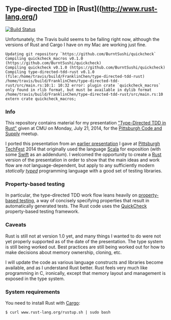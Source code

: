 ## Type-directed [TDD](http://en.wikipedia.org/wiki/Test-driven_development) in [Rust]((http://www.rust-lang.org/)

[![Build Status](https://travis-ci.org/FranklinChen/type-directed-tdd-rust.png)](https://travis-ci.org/FranklinChen/type-directed-tdd-rust)

Unfortunately, the Travis build seems to be failing right now, although the versions of Rust and Cargo I have on my Mac are working just fine.

```
Updating git repository `https://github.com/BurntSushi/quickcheck`
Compiling quickcheck_macros v0.1.0 (https://github.com/BurntSushi/quickcheck)
Compiling quickcheck v0.1.0 (https://github.com/BurntSushi/quickcheck)
Compiling type-directed-tdd-rust v0.1.0 (file:/home/travis/build/FranklinChen/type-directed-tdd-rust)
/home/travis/build/FranklinChen/type-directed-tdd-rust/src/main.rs:10:1: 10:32 error: plugin crate `quickcheck_macros` only found in rlib format, but must be available in dylib format
/home/travis/build/FranklinChen/type-directed-tdd-rust/src/main.rs:10 extern crate quickcheck_macros;
```

### Info

This repository contains material for my presentation ["Type-Directed TDD in Rust"](http://www.meetup.com/Pittsburgh-Code-Supply/events/183483622/) given at CMU on Monday, July 21, 2014, for the [Pittsburgh Code and Supply](http://www.codeandsupply.co/) meetup.

I ported this presentation from an [earlier presentation](https://github.com/FranklinChen/talk-on-type-directed-tdd-using-fizzbuzz) I gave at [Pittsburgh TechFest](http://pghtechfest.com/) 2014 that originally used the language [Scala](http://scala-lang.org/) for exposition (with some [Swift](http://developer.apple.com/swift/) as an addendum). I welcomed the opportunity to create a [Rust](http://www.rust-lang.org/) version of the presentation in order to show that the main ideas and work flow are *not* language-dependent, but apply to any sufficiently modern *statically [typed](http://en.wikipedia.org/wiki/Type_system)* programming language with a good set of testing libraries.

### Property-based testing

In particular, the type-directed TDD work flow leans heavily on [property-based testing](http://en.wikipedia.org/wiki/QuickCheck), a way of concisely specifying properties that result in automatically generated tests. The Rust code uses the [QuickCheck](https://github.com/BurntSushi/quickcheck) property-based testing framework.

### Caveats

Rust is still not at version 1.0 yet, and many things I wanted to do were not yet properly supported as of the date of the presentation. The type system is still being worked out. Best practices are still being worked out for how to make decisions about memory ownership, cloning, etc.

I will update the code as various language constructs and libraries become available, and as I understand Rust better. Rust feels very much like programming in C, ironically, except that memory layout and management is exposed in the type system.

### System requirements

You need to install Rust with [Cargo](http://crates.io/):

```
$ curl www.rust-lang.org/rustup.sh | sudo bash
```

